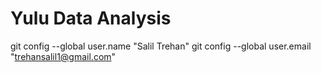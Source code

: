 # Yulu Data Analysis
git config --global user.name "Salil Trehan"
git config --global user.email "trehansalil1@gmail.com"